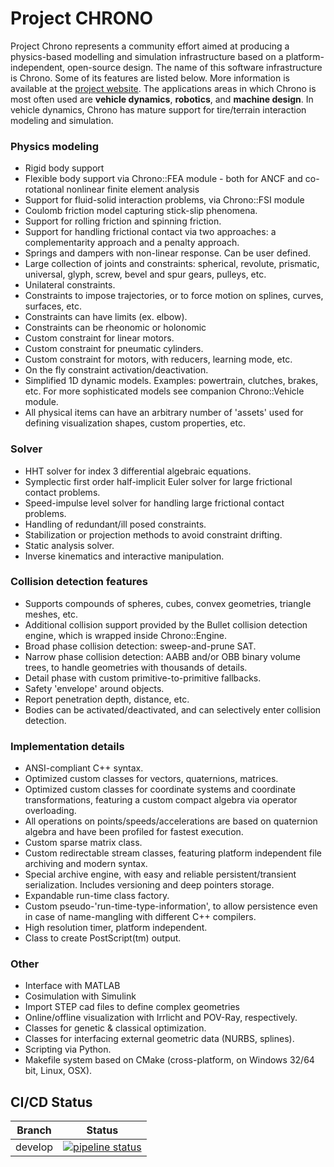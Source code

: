 Project CHRONO
==============

Project Chrono represents a community effort aimed at producing a physics-based modelling and simulation infrastructure based on a platform-independent, open-source design. The name of this software infrastructure is Chrono. Some of its features are listed below. More information is available at the [project website](http://www.projectchrono.org/). The applications areas in which Chrono is most often used are **vehicle dynamics**, **robotics**, and **machine design**. In vehicle dynamics, Chrono has mature support for tire/terrain interaction modeling and simulation.

### Physics modeling

-   Rigid body support
-   Flexible body support via Chrono::FEA module - both for ANCF and co-rotational nonlinear finite element analysis
-   Support for fluid-solid interaction problems, via Chrono::FSI module
-   Coulomb friction model capturing stick-slip phenomena.
-   Support for rolling friction and spinning friction.
-   Support for handling frictional contact via two approaches: a complementarity approach and a penalty approach.
-   Springs and dampers with non-linear response. Can be user defined.
-   Large collection of joints and constraints: spherical, revolute, prismatic, universal, glyph, screw, bevel and spur gears, pulleys, etc.
-   Unilateral constraints.
-   Constraints to impose trajectories, or to force motion on splines, curves, surfaces, etc.
-   Constraints can have limits (ex. elbow). 
-   Constraints can be rheonomic or holonomic
-   Custom constraint for linear motors.
-   Custom constraint for pneumatic cylinders.
-   Custom constraint for motors, with reducers, learning mode, etc.
-   On the fly constraint activation/deactivation.
-   Simplified 1D dynamic models. Examples: powertrain, clutches, brakes, etc. For more sophisticated models see companion Chrono::Vehicle module.
-   All physical items can have an arbitrary number of 'assets' used for defining visualization shapes, custom properties, etc.

### Solver
-   HHT solver for index 3 differential algebraic equations.
-   Symplectic first order half-implicit Euler solver for large frictional contact problems.
-   Speed-impulse level solver for handling large frictional contact problems.
-   Handling of redundant/ill posed constraints.
-   Stabilization or projection methods to avoid constraint drifting.
-   Static analysis solver.
-   Inverse kinematics and interactive manipulation.

### Collision detection features

-   Supports compounds of spheres, cubes, convex geometries, triangle meshes, etc.
-   Additional collision support provided by the Bullet collision detection engine, which is wrapped inside Chrono::Engine.
-   Broad phase collision detection: sweep-and-prune SAT.
-   Narrow phase collision detection: AABB and/or OBB binary volume trees, to handle geometries with thousands of details.
-   Detail phase with custom primitive-to-primitive fallbacks.
-   Safety 'envelope' around objects.
-   Report penetration depth, distance, etc.
-   Bodies can be activated/deactivated, and can selectively enter collision detection.

### Implementation details

-   ANSI-compliant C++ syntax.
-   Optimized custom classes for vectors, quaternions, matrices.
-   Optimized custom classes for coordinate systems and coordinate transformations, featuring a custom compact algebra via operator overloading.
-   All operations on points/speeds/accelerations are based on quaternion algebra and have been profiled for fastest execution.
-   Custom sparse matrix class.
-   Custom redirectable stream classes, featuring platform independent file archiving and modern syntax.
-   Special archive engine, with easy and reliable persistent/transient serialization. Includes versioning and deep pointers storage.
-   Expandable run-time class factory.
-   Custom pseudo-'run-time-type-information', to allow persistence even in case of name-mangling with different C++ compilers.
-   High resolution timer, platform independent.
-   Class to create PostScript(tm) output.


### Other

- Interface with MATLAB
- Cosimulation with Simulink
- Import STEP cad files to define complex geometries
- Online/offline visualization with Irrlicht and POV-Ray, respectively.
- Classes for genetic & classical optimization.
- Classes for interfacing external geometric data (NURBS, splines).
- Scripting via Python.
- Makefile system based on CMake (cross-platform, on Windows 32/64 bit, Linux, OSX).

## CI/CD Status
| Branch | Status |
| ------ | ------ |
| develop | [![pipeline status](https://gitlab.com/uwsbel/chrono/badges/develop/pipeline.svg)](https://gitlab.com/uwsbel/chrono/commits/develop) |


